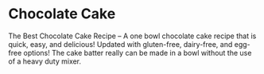 # Chocolate Cake

The Best Chocolate Cake Recipe – A one bowl chocolate cake recipe that is quick, easy, and delicious! Updated with gluten-free, dairy-free, and egg-free options! The cake batter really can be made in a bowl without the use of a heavy duty mixer.